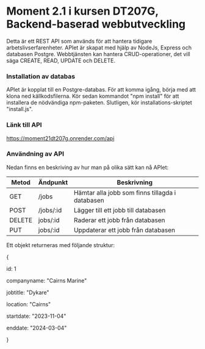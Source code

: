 # Moment 2.1 i kursen DT207G, Backend-baserad webbutveckling

Detta är ett REST API som används för att hantera tidigare arbetslivserfarenheter. APIet är skapat med hjälp av NodeJs, Express och databasen Postgre. Webbtjänsten kan hantera CRUD-operationer, det vill säga CREATE, READ, UPDATE och DELETE.

### Installation av databas

APIet är kopplat till en Postgre-databas. För att komma igång, börja med att klona ned källkodsfilerna. Kör sedan kommandot "npm install" för att installera de nödvändiga npm-paketen. Slutligen, kör installations-skriptet "install.js".

### Länk till API

https://moment21dt207g.onrender.com/api

### Användning av API

Nedan finns en beskriving av hur man på olika sätt kan nå APIet:

| Metod | Ändpunkt | Beskrivning |
|---|---|---|
| GET | /jobs | Hämtar alla jobb som finns tillagda i databasen |
| POST | /jobs/:id | Lägger till ett jobb till databasen |
| DELETE | jobs/:id | Raderar ett jobb från databasen |
| PUT | jobs/:id | Uppdaterar ett jobb från databasen |

Ett objekt returneras med följande struktur:

{

id: 1

companyname: "Cairns Marine"

jobtitle: "Dykare"

location: "Cairns"

startdate: "2023-11-04"

enddate: "2024-03-04"

}
